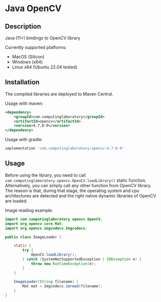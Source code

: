 # Java OpenCV

## Description

Java (11+) bindings to OpenCV library

Currently supported platforms:
- MacOS (Silicon)
- Windows (x64)
- Linux x64 (Ubuntu 22.04 tested)

## Installation

The compiled libraries are deployed to Maven Central.

Usage with maven:

```xml
<dependency>
    <groupId>com.computinglaboratory</groupId>
    <artifactId>opencv</artifactId>
    <version>4.7.0-0</version>
</dependency>
```

Usage with gradle:

```groovy
implementation 'com.computinglaboratory:opencv:4.7.0-0'
```

## Usage

Before using the library, you need to call `com.computinglaboratory.opencv.OpenCV.loadLibrary()` static function.
Alternatively, you can simply call any other function from OpenCV library.
The reason is that, during that stage, the operating system and cpu architectures are detected
and the right native dynamic libraries of OpenCV are loaded.

Image reading example:

```java
import com.computinglaboratory.opencv.OpenCV;
import org.opencv.core.Mat;
import org.opencv.imgcodecs.Imgcodecs;

public class ImageLoader {

    static {
        try {
            OpenCV.loadLibrary();
        } catch (SystemNotSupportedException | IOException e) {
            throw new RuntimeException(e);
        }
    }
    
    ImageLoader(String filename) {
        Mat mat = Imgcodecs.imread(filename);
    }
}
```
